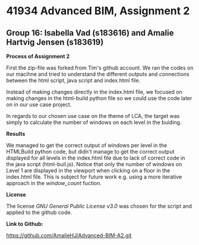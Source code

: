 # 41934 Advanced BIM, Assignment 2
## Group 16: Isabella Vad (s183616) and Amalie Hartvig Jensen (s183619)

**Process of Assignment 2**

First the zip-file was forked from Tim's github account. 
We ran the codes on our macihne and tried to understand the different outputs and connections between the html script, java script and index.html file. 

Instead of making changes directly in the index.html file, we focused on making changes in the html-build python file so we could use the code later on in our use case project.

In regards to our chosen use case on the theme of LCA, the target was simply to calculate the number of windows on each level in the buiding.

**Results**

We managed to get the correct output of windows per level in the HTMLBuild python code, but didn't manage to get the correct output displayed for all levels in the index.html file due to lack of correct code in the java script (html-buil.js).
Notice that only the number of windows on Level 1 are displayed in the viewport when clicking on a floor in the index.html file.
This is subject for future work e.g. using a more iterative approach in the *window_count* fuction. 

**License**

The license *GNU General Public License v3.0* was chosen for the script and applied to the github code. 

**Link to Github:**

https://github.com/AmalieHJ/Advanced-BIM-A2.git
